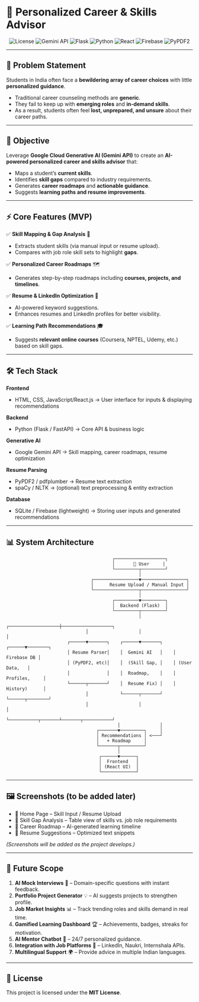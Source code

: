 # 🎯 Personalized Career & Skills Advisor

<p align="center">
  <img src="https://img.shields.io/badge/License-MIT-green.svg" alt="License"/>
  <img src="https://img.shields.io/badge/AI-Google%20Gemini-4285F4.svg" alt="Gemini API"/>
  <img src="https://img.shields.io/badge/Framework-Flask-black.svg" alt="Flask"/>
  <img src="https://img.shields.io/badge/Language-Python-3776AB.svg" alt="Python"/>
  <img src="https://img.shields.io/badge/Frontend-React-61DAFB.svg" alt="React"/>
  <img src="https://img.shields.io/badge/Database-Firebase-FFCA28.svg" alt="Firebase"/>
  <img src="https://img.shields.io/badge/Parsing-PyPDF2-lightgrey.svg" alt="PyPDF2"/>
</p>

---

## 📌 Problem Statement
Students in India often face a **bewildering array of career choices** with little **personalized guidance**.  
- Traditional career counseling methods are **generic**.  
- They fail to keep up with **emerging roles** and **in-demand skills**.  
- As a result, students often feel **lost, unprepared, and unsure** about their career paths.  

---

## 🎯 Objective
Leverage **Google Cloud Generative AI (Gemini API)** to create an **AI-powered personalized career and skills advisor** that:  
- Maps a student’s **current skills**.  
- Identifies **skill gaps** compared to industry requirements.  
- Generates **career roadmaps** and **actionable guidance**.  
- Suggests **learning paths and resume improvements**.  

---

## ⚡ Core Features (MVP)

✅ **Skill Mapping & Gap Analysis** 🧩  
- Extracts student skills (via manual input or resume upload).  
- Compares with job role skill sets to highlight **gaps**.  

✅ **Personalized Career Roadmaps** 🗺️  
- Generates step-by-step roadmaps including **courses, projects, and timelines**.  

✅ **Resume & LinkedIn Optimization** 📄  
- AI-powered keyword suggestions.  
- Enhances resumes and LinkedIn profiles for better visibility.  

✅ **Learning Path Recommendations** 🎓  
- Suggests **relevant online courses** (Coursera, NPTEL, Udemy, etc.) based on skill gaps.  

---

## 🛠️ Tech Stack

**Frontend**  
- HTML, CSS, JavaScript/React.js → User interface for inputs & displaying recommendations  

**Backend**  
- Python (Flask / FastAPI) → Core API & business logic  

**Generative AI**  
- Google Gemini API → Skill mapping, career roadmaps, resume optimization  

**Resume Parsing**  
- PyPDF2 / pdfplumber → Resume text extraction  
- spaCy / NLTK → (optional) text preprocessing & entity extraction  

**Database**  
- SQLite / Firebase (lightweight) → Storing user inputs and generated recommendations  

---

## 📊 System Architecture

```
                                        ┌───────────────────┐
                                        │       👤 User     |
                                        └─────────┬─────────┘
                                                  │
                                ┌─────────────────▼─────────────────┐
                                │      Resume Upload / Manual Input │
                                └─────────────────┬─────────────────┘
                                                  │
                                        ┌─────────▼─────────┐
                                        │  Backend (Flask)  │
                                        └─────────┬─────────┘
                                                  │
                              ┌───────────────────┼───────────────────┐
                              │                   │                   │
                       ┌──────▼───────┐    ┌──────▼───────┐    ┌──────▼────────┐
                       │ Resume Parser│    │  Gemini AI   │    │   Firebase DB │
                       │ (PyPDF2, etc)│    │  (Skill Gap, │    │ (User Data,   │
                       │              │    │  Roadmap,    │    │ Profiles,     │
                       └──────┬───────┘    │  Resume Fix) │    │ History)      │
                              │            └──────┬───────┘    └──────┬────────┘
                              │                   │                   │
                              └───────────┬───────┴───────┬───────────┘
                                          │               │
                                  ┌───────▼─────────┐     │
                                  │ Recommendations │ <───┘
                                  │   + Roadmap     │
                                  └───────┬─────────┘
                                          │
                                   ┌──────▼──────┐
                                   │  Frontend   │
                                   │ (React UI)  │
                                   └─────────────┘
```


---

## 🖼️ Screenshots (to be added later)

- 🔹 Home Page – Skill Input / Resume Upload  
- 🔹 Skill Gap Analysis – Table view of skills vs. job role requirements  
- 🔹 Career Roadmap – AI-generated learning timeline  
- 🔹 Resume Suggestions – Optimized text snippets  

*(Screenshots will be added as the project develops.)*  

---

## 🔮 Future Scope

1. **AI Mock Interviews** 🎤 – Domain-specific questions with instant feedback.  
2. **Portfolio Project Generator** 💡 – AI suggests projects to strengthen profile.  
3. **Job Market Insights** 📊 – Track trending roles and skills demand in real time.  
4. **Gamified Learning Dashboard** 🏆 – Achievements, badges, streaks for motivation.  
5. **AI Mentor Chatbot** 🤖 – 24/7 personalized guidance.  
6. **Integration with Job Platforms** 💼 – LinkedIn, Naukri, Internshala APIs.  
7. **Multilingual Support** 🌍 – Provide advice in multiple Indian languages. 

---


## 📜 License
This project is licensed under the **MIT License**.  

